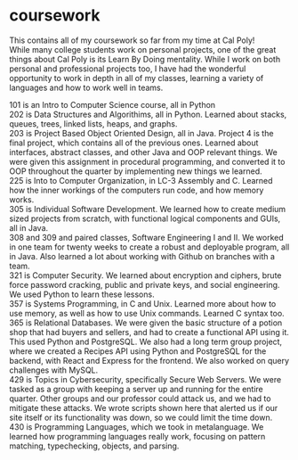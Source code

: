 # coursework
This contains all of my coursework so far from my time at Cal Poly! <br>
While many college students work on personal projects, one of the great things about Cal Poly is its Learn By Doing mentality. While I work on both personal and professional projects too, I have had the wonderful opportunity to work in depth in all of my classes, learning a variety of languages and how to work well in teams. <br>

101 is an Intro to Computer Science course, all in Python <br>
202 is Data Structures and Algorithims, all in Python. Learned about stacks, queues, trees, linked lists, heaps, and graphs. <br>
203 is Project Based Object Oriented Design, all in Java. Project 4 is the final project, which contains all of the previous ones. Learned about interfaces, abstract classes, and other Java and OOP relevant things. We were given this assignment in procedural programming, and converted it to OOP throughout the quarter by implementing new things we learned. <br>
225 is Into to Computer Organization, in LC-3 Assembly and C. Learned how the inner workings of the computers run code, and how memory works. <br>
305 is Individual Software Development. We learned how to create medium sized projects from scratch, with functional logical components and GUIs, all in Java. <br>
308 and 309 and paired classes, Software Engineering I and II. We worked in one team for twenty weeks to create a robust and deployable program, all in Java. Also learned a lot about working with Github on branches with a team.<br>
321 is Computer Security. We learned about encryption and ciphers, brute force password cracking, public and private keys, and social engineering. We used Python to learn these lessons.<br>
357 is Systems Programming, in C and Unix. Learned more about how to use memory, as well as how to use Unix commands. Learned C syntax too. <br>
365 is Relational Databases. We were given the basic structure of a potion shop that had buyers and sellers, and had to create a functional API using it. This used Python and PostgreSQL. We also had a long term group project, where we created a Recipes API using Python and PostgreSQL for the backend, with React and Express for the frontend. We also worked on query challenges with MySQL. <br>
429 is Topics in Cybersecurity, specifically Secure Web Servers. We were tasked as a group with keeping a server up and running for the entire quarter. Other groups and our professor could attack us, and we had to mitigate these attacks. We wrote scripts shown here that alerted us if our site itself or its functionality was down, so we could limit the time down. <br>
430 is Programming Languages, which we took in metalanguage. We learned how programming languages really work, focusing on pattern matching, typechecking, objects, and parsing.<br>
